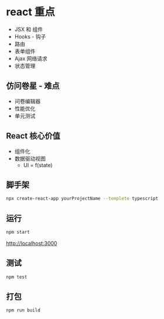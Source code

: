 # react 重点
- JSX 和 组件
- Hooks - 钩子
- 路由
- 表单组件
- Ajax 网络请求
- 状态管理
## 仿问卷星 - 难点
- 问卷编辑器
- 性能优化
- 单元测试
## React 核心价值
- 组件化
- 数据驱动视图
	- UI = f(state)
## 脚手架

```bash
npx create-react-app yourProjectName --templete typescript
```

## 运行

```bash
npm start
```

[http://localhost:3000](http://localhost:3000/)

## 测试

```bash
npm test
```

## 打包

```bash
npm run build
```
